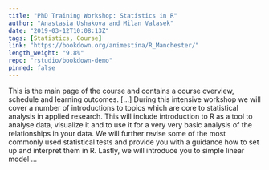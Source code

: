 ```yaml
---
title: "PhD Training Workshop: Statistics in R"
author: "Anastasia Ushakova and Milan Valasek"
date: "2019-03-12T10:08:13Z"
tags: [Statistics, Course]
link: "https://bookdown.org/animestina/R_Manchester/"
length_weight: "9.8%"
repo: "rstudio/bookdown-demo"
pinned: false
---
```


This is the main page of the course and contains a course overview, schedule and learning outcomes. [...] During this intensive workshop we will cover a number of introductions to topics which are core to statistical analysis in applied research. This will include introduction to R as a tool to analyse data, visualize it and to use it for a very very basic analysis of the relationships in your data. We will further revise some of the most commonly used statistical tests and provide you with a guidance how to set up and interpret them in R. Lastly, we will introduce you to simple linear model ...
